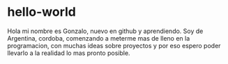 # hello-world
Hola mi nombre es Gonzalo, nuevo en github y aprendiendo.
Soy de Argentina, cordoba, comenzando a meterme mas de lleno en la programacion, con muchas ideas sobre proyectos y por eso espero poder llevarlo a la realidad lo mas pronto posible.

